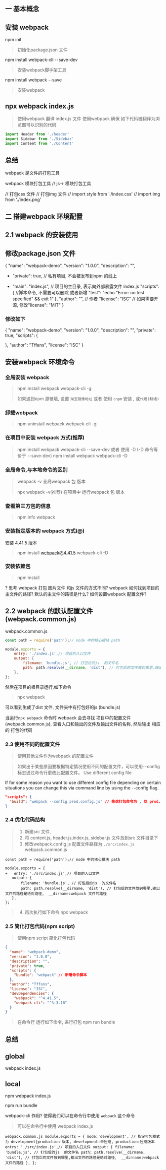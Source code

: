 ## 一 基本概念
## 安装 webpack

npm init 
> 初始化package.json 文件  

npm install webpack-cli --save-dev
> 安装webpack脚手架工具

npm install webpack --save
> 安装webpack
>
## npx webpack index.js 
> 使用webpack 翻译 index.js 文件
使用webpack 确保 如下代码被翻译为浏览器可以识别的代码
``` js
import Header from './header'
import Sidebar from './Sidebar'
import Content from './Content'

```

## 总结
webpack 是文件的打包工具

webpack 模块打包工具
// js-> 模块打包工具
 
// 打包css 文件
// 打包img 文件
// import style from './index.css'
// import img from './index.png'


## 二 搭建webpack 环境配置
## 2.1 webpack 的安装使用
## 修改package.json 文件

{
  "name": "webpack-demo",
  "version": "1.0.0",
  "description": "",
  + "private": true, // 私有项目, 不会被发布到npm 的线上 
  - "main": "index.js", // 项目的主目录,  表示向外部暴露文件 index.js
  "scripts": { //脚本命令, 不需要可以删除 或者新增
    "test": "echo \"Error: no test specified\" && exit 1"
  },
  "author": "", // 作者
  "license": "ISC" // 如果需要开源, 修改"license": "MIT"
}

### 修改如下
{
  "name": "webpack-demo",
  "version": "1.0.0",
  "description": "",
  "private": true, 
  "scripts": {
    
  },
  "author": "Tffans",
  "license": "ISC"
}

## 安装webpack 环境命令
### 全局安装 webpack
> npm install webpack webpack-cli -g
>
>如果遇到npm 源被墙,  设置 `淘宝镜像地址` 或者 使用 `cnpm` 安装 , 或`代理(翻墙)`

### 卸载webpack
> npm uninstall webpack webpack-cli -g

### 在项目中安装 webpack 方式(推荐)
> npm install webpack webpack-cli --save-dev
> 或者 使用 -D (-D 命令等价于 --save-dev)
> npm install webpack webpack-cli -D

### 全局命令,与本地命令的区别
> webpack -v
> 全局webpack 包 版本
>
>
> npx webpack -v(推荐)
> 在项目中 运行webpack 包 版本
>
### 查看第三方包的信息
> npm info webpack 
### 安装指定版本的 webpack 方式(@)
安装 4.41.5 版本
> npm install webpack@4.41.5 webpack-cli -D

### 安装依赖包
> npm install

? 思考
webpack 打包 图片文件 和js 文件的方式不同?
webpack 如何找到项目的主文件的路径?
默认的主文件的路径是什么?
如何设置webpack 配置文件?

## 2.2 webpack 的默认配置文件(webpack.common.js)
webpack.common.js
```javascript
const path = require('path');// node 中的核心模块 path

module.exports = {
    entry: './index.js',// 项目的入口文件
    output: {
        filename: 'bundle.js', // 打包后的js  的文件名
        path: path.resolve(__dirname, 'dist'), // 打包后的文件放到哪里,输出文件的路径是绝对路径,  __dirname:webpack 文件的路径
    },
};
```
然后在项目的根目录运行,如下命令
> npx webpack

可以看到生成了dist 文件, 文件夹中有打包好的js (bundle.js)

当运行`npx webpack` 命令时
webpack 会去寻找 项目中的配置文件(webpack.common.js), 查看入口和输出的文件及输出文件的名称, 
然后输出 相应的 打包的代码

### 2.3 使用不同的配置文件
> 使用其他文件作为webpack 的配置文件

> 如果出于某些原因要根据特定情况使用不同的配置文件，可以使用--config标志通过命令行更改此配置文件。
Use different config file

If for some reason you want to use different config file depending on certain situations you can change this via command line by using the --config flag.
```package.json
"scripts": {
  "build": "webpack --config prod.config.js" // 修改打包命令为 , 以 prod.config.js 作为 webpack 的配置文件
}
```

### 2.4 优化代码结构
> 1. 新建src 文件, 
> 2. 将 content.js, header.js,index.js, sidebar.js 文件放到src 文件目录下
> 3. 修改webpack.config.js 配置文件路径为 `./src/index.js`
webpack.common.js
 ```
const path = require('path');// node 中的核心模块 path

module.exports = {
+   entry: './src/index.js',// 项目的入口文件
    output: {
        filename: 'bundle.js', // 打包后的js  的文件名
        path: path.resolve(__dirname, 'dist'), // 打包后的文件放到哪里,输出文件的路径是绝对路径,  __dirname:webpack 文件的路径
    },
};
 ```
> 4. 再次执行如下命令
> npx webpack

### 2.5 简化打包代码(npm script)
> 使用npm script 简化打包代码
``` package.json
{
  "name": "webpack-demo",
  "version": "1.0.0",
  "description": "",
  "private": true,
  "scripts": {
    "bundle": "webpack" // 新增命令脚本
  },
  "author": "Tffans",
  "license": "ISC",
  "devDependencies": {
    "webpack": "^4.41.5",
    "webpack-cli": "^3.3.10"
  }
}
```
> 在命令行 运行如下命令, 进行打包
> npm run bundle
>
>
>
## 总结
global
--
webpack index.js

local
--
npm webpack index.js

npm run bundle

webpack-cli 作用?
使得我们可以在命令行中使用 `webpack` 这个命令
> 可以在命令行中使用 webpack index.js
>
`` webpack.common.js
module.exports = {
    mode:'development', // 指定打包模式为 development|production 版本, development:未压缩, production:压缩版本
    entry: './src/index.js',// 项目的入口文件
    output: {
        filename: 'bundle.js', // 打包后的js  的文件名
        path: path.resolve(__dirname, 'dist'), // 打包后的文件放到哪里,输出文件的路径是绝对路径,  __dirname:webpack 文件的路径
    },
};
``